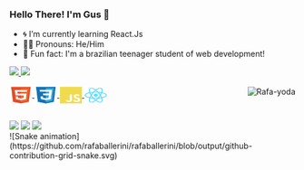### Hello There! I'm Gus 👋

- 🌀 I’m currently learning React.Js
- 👩‍💻 Pronouns: He/Him
- 🎁 Fun fact: I'm a brazilian teenager student of web development!

 <div>
  <a href="https://beacons.ai/gussman">
  <img height="180em" src="https://github-readme-stats.vercel.app/api?username=gussmanMartins&show_icons=true&theme=jolly&include_all_commits=true&count_private=true"/>
  <img height="180em" src="https://github-readme-stats.vercel.app/api/top-langs/?username=gussmanMartins&layout=compact&langs_count=7&theme=jolly"/>
</div>
<div style="display: inline_block"><br>
  <img align="center" alt="Rafa-HTML" height="30" width="40" src="https://raw.githubusercontent.com/devicons/devicon/master/icons/html5/html5-original.svg">
  <img align="center" alt="Rafa-CSS" height="30" width="40" src="https://raw.githubusercontent.com/devicons/devicon/master/icons/css3/css3-original.svg">
  <img align="center" alt="Rafa-Js" height="30" width="40" src="https://raw.githubusercontent.com/devicons/devicon/master/icons/javascript/javascript-plain.svg">
  <img align="center" alt="Rafa-React" height="30" width="40" src="https://raw.githubusercontent.com/devicons/devicon/master/icons/react/react-original.svg">
  <img align="right" alt="Rafa-yoda" src="https://imgur.com/vdsRrCq.gif">

</div>

##

<div> 
  <a href = "https://wa.me/5534988973716?text=Hello%20There!"><img src="https://img.shields.io/badge/WhatsApp-25D366?style=for-the-badge&logo=whatsapp&logoColor=white" target="_blank"></a>
  <a href = "mailto:gussmancontact@gmail.com"><img src="https://img.shields.io/badge/-Gmail-%23333?style=for-the-badge&logo=gmail&logoColor=white" target="_blank"></a> 
  <a href="https://instagram.com/gussmanmartins" target="_blank"><img src="https://img.shields.io/badge/-Instagram-%23E4405F?style=for-the-badge&logo=instagram&logoColor=white" target="_blank"></a>
</div>
  ![Snake animation](https://github.com/rafaballerini/rafaballerini/blob/output/github-contribution-grid-snake.svg)
